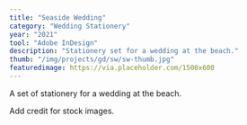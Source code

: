 ```yaml
---
title: "Seaside Wedding"
category: "Wedding Stationery"
year: "2021"
tool: "Adobe InDesign"
description: "Stationery set for a wedding at the beach."
thumb: "/img/projects/gd/sw/sw-thumb.jpg"
featuredimage: https://via.placeholder.com/1500x600 
---
```


A set of stationery for a wedding at the beach.

Add credit for stock images.